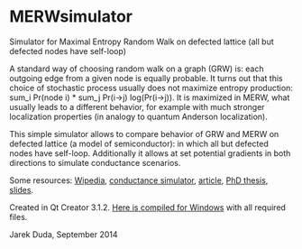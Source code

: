MERWsimulator
=============

Simulator for Maximal Entropy Random Walk on defected lattice (all but defected nodes have self-loop)

A standard way of choosing random walk on a graph (GRW) is: each outgoing edge from a given node is equally probable. It turns out that this choice of stochastic process usually does not maximize entropy production: sum_i Pr(node i) * sum_j Pr(i->j) log(Pr(i->j)). It is maximized in MERW, what usually leads to a different behavior, for example with much stronger localization properties (in analogy to quantum Anderson localization).

This simple simulator allows to compare behavior of GRW and MERW on defected lattice (a model of semiconductor): in which all but defected nodes have self-loop. Additionally it allows at set potential gradients in both directions to simulate conductance scenarios. 

Some resources: [Wipedia](https://en.wikipedia.org/wiki/Maximal_entropy_random_walk), [conductance simulator](http://demonstrations.wolfram.com/ElectronConductanceModelsUsingMaximalEntropyRandomWalks/), [article]( http://prl.aps.org/abstract/PRL/v102/i16/e160602), [PhD thesis]( http://www.fais.uj.edu.pl/documents/41628/d63bc0b7-cb71-4eba-8a5a-d974256fd065), [slides](https://www.dropbox.com/s/prwvp0tfbv3yy8l/MERWsem_UJ.pdf).

Created in Qt Creator 3.1.2. [Here is compiled for Windows]( https://dl.dropboxusercontent.com/u/12405967/MERW.zip) with all required files.

Jarek Duda, September 2014

